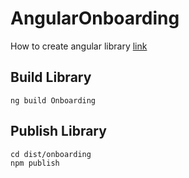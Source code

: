 # AngularOnboarding

How to create angular library [link](https://medium.com/@esanjiv/complete-beginner-guide-to-publish-an-angular-library-to-npm-d42343801660)


## Build Library

```
ng build Onboarding
```

## Publish Library

```
cd dist/onboarding
npm publish
```